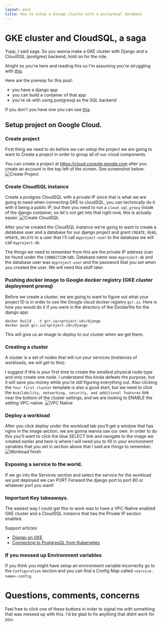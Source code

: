 ```yaml
---
layout: post
title: How to setup a django cluster with a postgresql database
---
```


# GKE cluster and CloudSQL, a saga

Yupp, I said saga. So you wanna make a GKE cluster with Django and a CloudSQL (postgres) backend, hold on for the ride.

Alright so you're here and reading this so I'm assuming you're struggling with [this](https://cloud.google.com/python/django/kubernetes-engine).

Here are the prereqs for this post:
* you have a django app
* you can build a container of that app
* you're ok with using postgresql as the SQL backend

If you don't you have one you can use [this](https://github.com/fergyfresh/bookface)

## Setup project on Google Cloud.

### Create project
First thing we need to do before we can setup the project we are going to want to Create a project in order to group all of our cloud components.

You can create a project at https://cloud.console.google.com after you create an account in the top left of the screen. See screenshot below:
![Create Project](/assets/gke-blog/create-project.png)

### Create CloudSQL instance

Create a postgres CloudSQL with a private IP since that is what we are going to need when connecting GKE to cloudSQL, you can technically do it with it being a public IP, but then you need to run a `cloud_sql_proxy` inside of the django container, so let's not get into that right now, this is actually easier.
![Create CloudSQL](/assets/gke-blog/create-sql.png)

After you've created the CloudSQL instance we're going to want to create a database user and a database for our django project and grant `CREATE`, `READ`, `UPDATE`, `DELETE` to a user that I'll call `myproject-user` to the  database we will call `myproject-db`.

The things we need to remember from this are the private IP address (can be found under the `CONNECTION` tab. Database name was `myproject-db` and the database user was `myproject-user` and the password that you set when you created the user. We will need this stuff later.

### Pushing docker image to Google docker registry (GKE cluster deployment prereq)

Before we create a cluster, we are going to want to figure out what your project ID is in order to use the Google cloud docker registry `gcr.io`. Here is how you would do it if you were in the directory of the Dockerfile for the django app:

```
docker build . -t gcr.io/<project-id>/django
docker push gcr.io/<project-id>/django
```

This will give us an image to deploy to our cluster when we get there.

### Creating a cluster

A cluster is a set of nodes that will run your services (instances of workloads, we will get to this).

I suggest if this is your first time to create the smallest physical node type and only create one node. I understand this kinda defeats the purpose, but it will save you money while you're still figuring everything out. Also clicking the `Your first cluster` template is also a good start, but we need to click the `Availability, networking, security, and additional features` link near the bottom of the cluster settings, and we are looking to ENABLE the setting VPC-native.
![VPC Native](/assets/gke-blog/vpc-native.png)

### Deploy a workload

After you click deploy under the workload tab you'll get a window that has nginx in the image section, we are gonna wanna use our own. In order to do this you'll want to click the blue SELECT link and navigate to the image we created earlier and here is where I will need you to fill in your environment variables that you set in section above that I said are things to remember.
![Workload finish](/assets/gke-blog/workload-finish.png)

### Exposing a service to the world.

If we go into the Services section and select the service for the workload we just deployed we can PORT Forward the django port to port 80 or whatever port you want!

### Important Key takeaways.

The easiest way I could get this to work was to have a VPC-Native enabled GKE cluster and a CloudSQL instance that has the Private IP section enabled.

Support articles 
* [Django on GKE](https://cloud.google.com/python/django/kubernetes-engine)
* [Connecting to PostgresQL from Kubernetes](https://cloud.google.com/sql/docs/postgres/connect-kubernetes-engine)

### If you messed up Environment variables

If you think you might have setup an environment variable incorrectly go to the `Configuration` section and you can find a Config Map called `<service-name>-config`.

# Questions, comments, concerns

Feel free to click one of these buttons in order to signal me with something that was messed up with this. I'd be glad to fix anything that didnt work for you.
